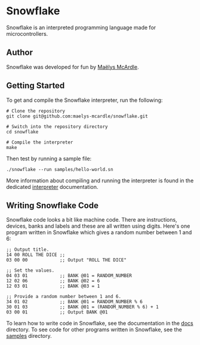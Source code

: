 # Snowflake

Snowflake is an interpreted programming language made for microcontrollers.

## Author

Snowflake was developed for fun by [Maëlys McArdle][1].

## Getting Started

To get and compile the Snowflake interpreter, run the following:

```
# Clone the repository
git clone git@github.com:maelys-mcardle/snowflake.git

# Switch into the repository directory
cd snowflake

# Compile the interpreter
make
```

Then test by running a sample file:

```
./snowflake --run samples/hello-world.sn
```

More information about compiling and running the interpreter is 
found in the dedicated [interpreter][2] documentation.

## Writing Snowflake Code

Snowflake code looks a bit like machine code. There are instructions, devices,
banks and labels and these are all written using digits. Here's one program
written in Snowflake which gives a random number between 1 and 6:

```
;; Output title.
14 00 ROLL THE DICE ;;
03 00 00            ;; Output "ROLL THE DICE"

;; Set the values.
04 03 01            ;; BANK @01 = RANDOM_NUMBER
12 02 06            ;; BANK @02 = 6
12 03 01            ;; BANK @03 = 1

;; Provide a random number between 1 and 6.
34 01 02            ;; BANK @01 = RANDOM_NUMBER % 6
30 01 03            ;; BANK @01 = (RANDOM_NUMBER % 6) + 1
03 00 01            ;; Output BANK @01
```

To learn how to write code in Snowflake, see the documentation in the 
[docs][3] directory. To see code for other programs written in Snowflake,
see the [samples][3] directory.

[1]: https://www.maelys.bio/
[2]: docs/interpreter.md
[3]: docs/
[4]: samples/

